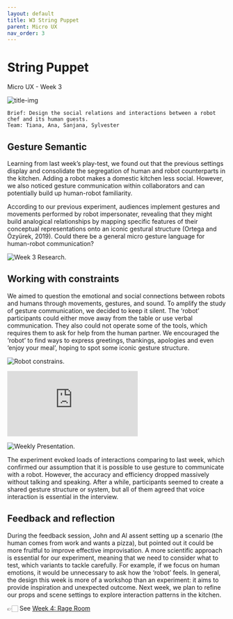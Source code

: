 ```yaml
---
layout: default
title: W3 String Puppet
parent: Micro UX
nav_order: 3
---
```

# String Puppet
Micro UX - Week 3

![title-img](https://sylvesterlau.com/blog/assets/micro/w3/cover.png)

```
Brief: Design the social relations and interactions between a robot chef and its human guests.
Team: Tiana, Ana, Sanjana, Sylvester
```


## Gesture Semantic
Learning from last week’s play-test, we found out that the previous settings display and consolidate the segregation of human and robot counterparts in the kitchen. Adding a robot makes a domestic kitchen less social. However, we also noticed gesture communication within collaborators and can potentially build up human-robot familiarity.

According to our previous experiment, audiences implement gestures and movements performed by robot impersonater, revealing that they might build analogical relationships by mapping specific features of their conceptual representations onto an iconic gestural structure (Ortega and Özyürek, 2019). Could there be a general micro gesture language for human-robot communication?

![Week 3 Research.](https://sylvesterlau.com/blog/assets/micro/w3/week3-research.jpg "Week 3 Research.") 

## Working with constraints
We aimed to question the emotional and social connections between robots and humans through movements, gestures, and sound. To amplify the study of gesture communication, we decided to keep it silent. The ‘robot’ participants could either move away from the table or use verbal communication. They also could not operate some of the tools, which requires them to ask for help from the human partner. We encouraged the ‘robot’ to find ways to express greetings, thankings, apologies and even ‘enjoy your meal’, hoping to spot some iconic gesture structure.

![Robot constrains.](https://sylvesterlau.com/blog/assets/micro/w3/constrains.jpg "Robot constrains.") 

<iframe class="l" src="https://www.youtube.com/embed/gYXIsC7v-Gg" title="YouTube video player" frameborder="0" allow="accelerometer; autoplay; clipboard-write; encrypted-media; gyroscope; picture-in-picture" allowfullscreen></iframe>

![Weekly Presentation.](https://sylvesterlau.com/blog/assets/micro/w3/w3-pre.gif "Weekly Presentation.") 

The experiment evoked loads of interactions comparing to last week, which confirmed our assumption that it is possible to use gesture to communicate with a robot. However, the accuracy and efficiency dropped massively without talking and speaking. After a while, participants seemed to create a shared gesture structure or system, but all of them agreed that voice interaction is essential in the interview.

## Feedback and reflection

During the feedback session, John and Al assent setting up a scenario (the human comes from work and wants a pizza), but pointed out it could be more fruitful to improve effective improvisation. A more scientific approach is essential for our experiment, meaning that we need to consider what to test, which variants to tackle carefully. For example, if we focus on human emotions, it would be unnecessary to ask how the ‘robot’ feels. In general, the design this week is more of a workshop than an experiment: it aims to provide inspiration and unexpected outcome. Next week, we plan to refine our props and scene settings to explore interaction patterns in the kitchen.

👉🏻 See [Week 4: Rage Room](./micro-ux-w4)